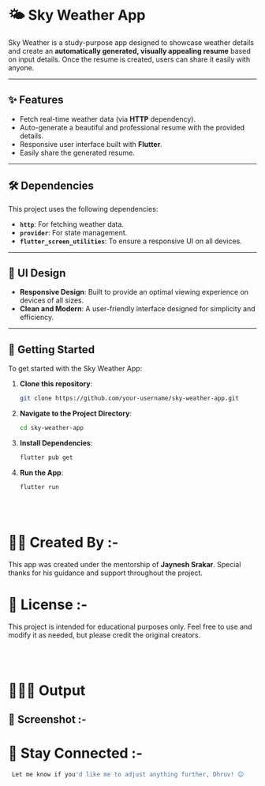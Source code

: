 # 🌤️ Sky Weather App

Sky Weather is a study-purpose app designed to showcase weather details and create an **automatically generated, visually appealing resume** based on input details. Once the resume is created, users can share it easily with anyone.

---

## ✨ Features
- Fetch real-time weather data (via **HTTP** dependency).
- Auto-generate a beautiful and professional resume with the provided details.
- Responsive user interface built with **Flutter**.
- Easily share the generated resume.

---

## 🛠️ Dependencies
This project uses the following dependencies:
- **`http`**: For fetching weather data.
- **`provider`**: For state management.
- **`flutter_screen_utilities`**: To ensure a responsive UI on all devices.

---

## 📐 UI Design
- **Responsive Design**: Built to provide an optimal viewing experience on devices of all sizes.
- **Clean and Modern**: A user-friendly interface designed for simplicity and efficiency.

---

## 🚀 Getting Started
To get started with the Sky Weather App:
1. **Clone this repository**:
   ```bash
   git clone https://github.com/your-username/sky-weather-app.git

2. **Navigate to the Project Directory**:
   ```bash
   cd sky-weather-app
   
3. **Install Dependencies**:
   ```bash
   flutter pub get

4. **Run the App**:
   ```bash
   flutter run

<br><br>

# 🧑‍💻 Created By :-

This app was created under the mentorship of **Jaynesh Srakar**. Special thanks for his guidance and support throughout the project.

# 📄 License :-

This project is intended for educational purposes only. Feel free to use and modify it as needed, but please credit the original creators.

<br><br>

# 🧑🏻‍💻 Output 

## 📸 Screenshot :-


# 🌟 Stay Connected :-

 ```bash
  Let me know if you'd like me to adjust anything further, Dhruv! 😊




